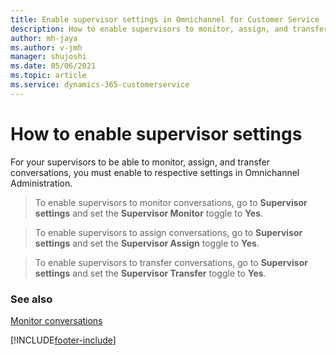 ```yaml
---
title: Enable supervisor settings in Omnichannel for Customer Service
description: How to enable supervisors to monitor, assign, and transfer conversations in Omnichannel for Customer Service
author: mh-jaya
ms.author: v-jmh
manager: shujoshi
ms.date: 05/06/2021
ms.topic: article
ms.service: dynamics-365-customerservice
---
```


# How to enable supervisor settings

For your supervisors to be able to monitor, assign, and transfer conversations, you must enable to respective settings in Omnichannel Administration.

> To enable supervisors to monitor conversations, go to **Supervisor settings** and set the **Supervisor Monitor** toggle to **Yes**.

> To enable supervisors to assign conversations, go to **Supervisor settings** and set the **Supervisor Assign** toggle to **Yes**.

> To enable supervisors to transfer conversations, go to **Supervisor settings** and set the **Supervisor Transfer** toggle to **Yes**.

### See also

[Monitor conversations](monitor-conversations.md) 

[!INCLUDE[footer-include](../includes/footer-banner.md)]